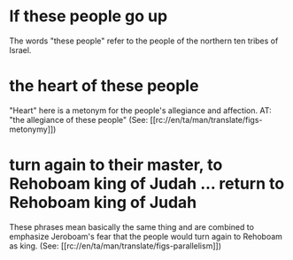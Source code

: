 # If these people go up

The words "these people" refer to the people of the northern ten tribes of Israel.

# the heart of these people

"Heart" here is a metonym for the people's allegiance and affection. AT: "the allegiance of these people" (See: [[rc://en/ta/man/translate/figs-metonymy]])

# turn again to their master, to Rehoboam king of Judah ... return to Rehoboam king of Judah

These phrases mean basically the same thing and are combined to emphasize Jeroboam's fear that the people would turn again to Rehoboam as king. (See: [[rc://en/ta/man/translate/figs-parallelism]])

